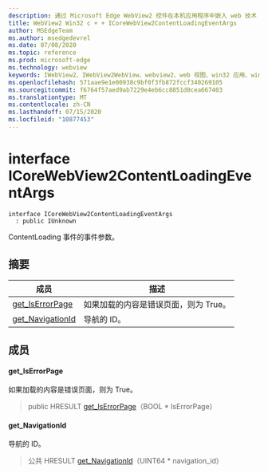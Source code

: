 ```yaml
---
description: 通过 Microsoft Edge WebView2 控件在本机应用程序中嵌入 web 技术（HTML、CSS 和 JavaScript）
title: WebView2 Win32 c + + ICoreWebView2ContentLoadingEventArgs
author: MSEdgeTeam
ms.author: msedgedevrel
ms.date: 07/08/2020
ms.topic: reference
ms.prod: microsoft-edge
ms.technology: webview
keywords: IWebView2、IWebView2WebView、webview2、web 视图、win32 应用、win32、edge、ICoreWebView2、ICoreWebView2Controller、浏览器控件、边缘 html、ICoreWebView2ContentLoadingEventArgs
ms.openlocfilehash: 571aae9e1e00938c9bf0f3fb872fccf340269105
ms.sourcegitcommit: f6764f57aed9ab7229e4eb6cc8851d0cea667403
ms.translationtype: MT
ms.contentlocale: zh-CN
ms.lasthandoff: 07/15/2020
ms.locfileid: "10877453"
---
```

# interface ICoreWebView2ContentLoadingEventArgs 

```
interface ICoreWebView2ContentLoadingEventArgs
  : public IUnknown
```

ContentLoading 事件的事件参数。

## 摘要

 成员                        | 描述
--------------------------------|---------------------------------------------
[get_IsErrorPage](#get_iserrorpage) | 如果加载的内容是错误页面，则为 True。
[get_NavigationId](#get_navigationid) | 导航的 ID。

## 成员

#### get_IsErrorPage 

如果加载的内容是错误页面，则为 True。

> public HRESULT [get_IsErrorPage](#get_iserrorpage)（BOOL * IsErrorPage）

#### get_NavigationId 

导航的 ID。

> 公共 HRESULT [get_NavigationId](#get_navigationid)（UINT64 * navigation_id）

